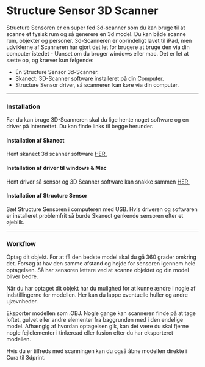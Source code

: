 # Structure Sensor 3D Scanner
Structure Sensoren er en super fed 3d-scanner som du kan bruge til at scanne et fysisk rum og så generere en 3d model. Du kan både scanne rum, objekter og personer. 3d-Scanneren er oprindeligt lavet til iPad, men udviklerne af Scanneren har gjort det let for brugere at bruge den via din computer istedet - Uanset om du bruger windows eller mac. Det er let at sætte op, og kræver kun følgende:

* Én Structure Sensor 3d-Scanner.
* Skanect: 3D-Scanner software installeret på din Computer.
* Structure Sensor driver, så scanneren kan køre via din computer.

---

### Installation
Før du kan bruge 3D-Scanneren skal du lige hente noget software og en driver på internettet. Du kan finde links til begge herunder.

#### Installation af Skanect
Hent skanect 3d scanner software [HER.](https://skanect.occipital.com/download/#purchase)

#### Installation af driver til windows & Mac
Hent driver så sensor og 3D Scanner software kan snakke sammen [HER.](https://s3.amazonaws.com/io.structure.assets/SDK/StructureCore-DriverAndFirmware-0.9.7.zip)

#### Installation af Structure Sensor
Sæt Structure Sensoren i computeren med USB. Hvis driveren og softwaren er installeret problemfrit så burde Skanect genkende sensoren efter et øjeblik.

---

### Workflow
Optag dit objekt. For at få den bedste model skal du gå 360 grader omkring det. Forsøg at hav den samme afstand og højde for sensoren igennem hele optagelsen. Så har sensoren lettere ved at scanne objektet og din model bliver bedre.

Når du har optaget dit objekt har du mulighed for at kunne ændre i nogle af indstillingerne for modellen. Her kan du lappe eventuelle huller og andre ujævnheder.

Eksporter modellen som .OBJ. Nogle gange kan scanneren finde på at tage loftet, gulvet eller andre elementer fra baggrunden med i den endelige model. Afhængig af hvordan optagelsen gik, kan det være du skal fjerne nogle fejlelementer i tinkercad eller fusion efter du har eksporteret modellen. 

Hvis du er tilfreds med scanningen kan du også åbne modellen direkte i Cura til 3dprint.
